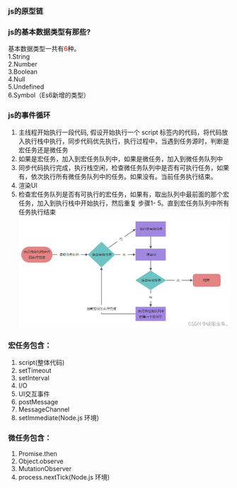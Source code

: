 ### js的原型链

### js的基本数据类型有那些?

基本数据类型一共有<font color=red>6</font>种。  
1.String  
2.Number  
3.Boolean  
4.Null    
5.Undefined  
6.Symbol（Es6新增的类型）

### js的事件循环

1. 主线程开始执行一段代码, 假设开始执行一个 script 标签内的代码，将代码放入执行栈中执行，同步代码优先执行，执行过程中，当遇到任务源时，判断是宏任务还是微任务
2. 如果是宏任务，加入到宏任务队列中，如果是微任务，加入到微任务队列中
3. 同步代码执行完成，执行栈空闲，检查微任务队列中是否有可执行任务，如果有，依次执行所有微任务队列中的任务。如果没有。当前任务执行结束。
4. 渲染UI
5. 检查宏任务队列是否有可执行的宏任务，如果有，取出队列中最前面的那个宏任务，加入到执行栈中开始执行，然后重复 步骤1- 5。直到宏任务队列中所有任务执行结束  
   ![Alt](image/1.png)

### 宏任务包含：

1. script(整体代码)
2. setTimeout
3. setInterval
4. I/O
5. UI交互事件
6. postMessage
7. MessageChannel
8. setImmediate(Node.js 环境)

### 微任务包含：

1. Promise.then
2. Object.observe
3. MutationObserver
4. process.nextTick(Node.js 环境)